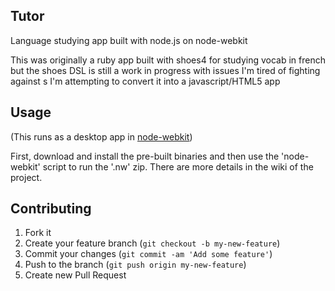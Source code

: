 ## Tutor

Language studying app built with node.js on node-webkit

This was originally a ruby app built with shoes4 for studying vocab in french but the shoes DSL is still a work in progress with issues I'm tired of fighting against s I'm attempting to convert it into a javascript/HTML5 app

## Usage

(This runs as a desktop app in [node-webkit](http:github.com/rogerwang/node-webkit))

First, download and install the pre-built binaries and then use the 'node-webkit' script to run the '.nw' zip. There are more details in the wiki of the project.

## Contributing

1. Fork it
2. Create your feature branch (`git checkout -b my-new-feature`)
3. Commit your changes (`git commit -am 'Add some feature'`)
4. Push to the branch (`git push origin my-new-feature`)
5. Create new Pull Request

